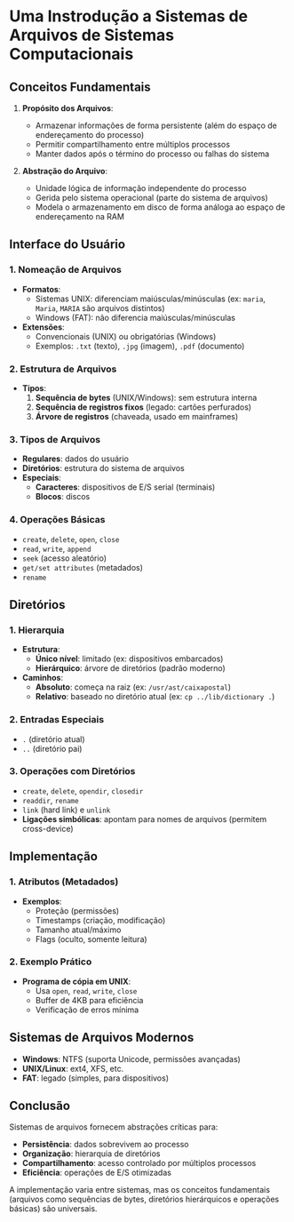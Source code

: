 # Uma Instrodução a Sistemas de Arquivos de Sistemas Computacionais

## Conceitos Fundamentais
1. **Propósito dos Arquivos**:
   - Armazenar informações de forma persistente (além do espaço de endereçamento do processo)
   - Permitir compartilhamento entre múltiplos processos
   - Manter dados após o término do processo ou falhas do sistema

2. **Abstração do Arquivo**:
   - Unidade lógica de informação independente do processo
   - Gerida pelo sistema operacional (parte do sistema de arquivos)
   - Modela o armazenamento em disco de forma análoga ao espaço de endereçamento na RAM

## Interface do Usuário
### 1. Nomeação de Arquivos
- **Formatos**:
  - Sistemas UNIX: diferenciam maiúsculas/minúsculas (ex: `maria`, `Maria`, `MARIA` são arquivos distintos)
  - Windows (FAT): não diferencia maiúsculas/minúsculas
- **Extensões**:
  - Convencionais (UNIX) ou obrigatórias (Windows)
  - Exemplos: `.txt` (texto), `.jpg` (imagem), `.pdf` (documento)

### 2. Estrutura de Arquivos
- **Tipos**:
  1. **Sequência de bytes** (UNIX/Windows): sem estrutura interna
  2. **Sequência de registros fixos** (legado: cartões perfurados)
  3. **Árvore de registros** (chaveada, usado em mainframes)

### 3. Tipos de Arquivos
- **Regulares**: dados do usuário
- **Diretórios**: estrutura do sistema de arquivos
- **Especiais**:
  - **Caracteres**: dispositivos de E/S serial (terminais)
  - **Blocos**: discos

### 4. Operações Básicas
- `create`, `delete`, `open`, `close`
- `read`, `write`, `append`
- `seek` (acesso aleatório)
- `get/set attributes` (metadados)
- `rename`

## Diretórios
### 1. Hierarquia
- **Estrutura**:
  - **Único nível**: limitado (ex: dispositivos embarcados)
  - **Hierárquico**: árvore de diretórios (padrão moderno)
- **Caminhos**:
  - **Absoluto**: começa na raiz (ex: `/usr/ast/caixapostal`)
  - **Relativo**: baseado no diretório atual (ex: `cp ../lib/dictionary .`)

### 2. Entradas Especiais
- `.` (diretório atual)
- `..` (diretório pai)

### 3. Operações com Diretórios
- `create`, `delete`, `opendir`, `closedir`
- `readdir`, `rename`
- `link` (hard link) e `unlink`
- **Ligações simbólicas**: apontam para nomes de arquivos (permitem cross-device)

## Implementação
### 1. Atributos (Metadados)
- **Exemplos**:
  - Proteção (permissões)
  - Timestamps (criação, modificação)
  - Tamanho atual/máximo
  - Flags (oculto, somente leitura)

### 2. Exemplo Prático
- **Programa de cópia em UNIX**:
  - Usa `open`, `read`, `write`, `close`
  - Buffer de 4KB para eficiência
  - Verificação de erros mínima

## Sistemas de Arquivos Modernos
- **Windows**: NTFS (suporta Unicode, permissões avançadas)
- **UNIX/Linux**: ext4, XFS, etc.
- **FAT**: legado (simples, para dispositivos)

## Conclusão
Sistemas de arquivos fornecem abstrações críticas para:
- **Persistência**: dados sobrevivem ao processo
- **Organização**: hierarquia de diretórios
- **Compartilhamento**: acesso controlado por múltiplos processos
- **Eficiência**: operações de E/S otimizadas

A implementação varia entre sistemas, mas os conceitos fundamentais (arquivos como sequências de bytes, diretórios hierárquicos e operações básicas) são universais.
